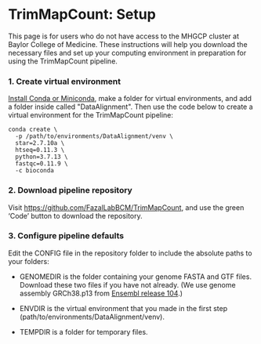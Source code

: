 # TrimMapCount: Setup
This page is for users who do not have access to the MHGCP cluster at Baylor College of Medicine.
These instructions will help you download the necessary files and set up your computing environment 
in preparation for using the TrimMapCount pipeline.


### 1. Create virtual environment

[Install Conda or Miniconda](https://docs.conda.io/projects/conda/en/latest/user-guide/install/index.html), 
make a folder for virtual environments, and add a folder inside called "DataAlignment". Then use the code 
below to create a virtual environment for the TrimMapCount pipeline: 

```
conda create \
  -p /path/to/environments/DataAlignment/venv \
  star=2.7.10a \
  htseq=0.11.3 \
  python=3.7.13 \
  fastqc=0.11.9 \
  -c bioconda
```


### 2. Download pipeline repository

Visit https://github.com/FazalLabBCM/TrimMapCount, and use the green ‘Code’ button to download the repository. 


### 3. Configure pipeline defaults

Edit the CONFIG file in the repository folder to include the absolute paths to your folders:

* GENOMEDIR is the folder containing your genome FASTA and GTF files. Download these two files if you have not 
  already. (We use genome assembly GRCh38.p13 from [Ensembl release 104](http://ftp.ensembl.org/pub/release-104/).)
  
* ENVDIR is the virtual environment that you made in the first step (path/to/environments/DataAlignment/venv).
  
* TEMPDIR is a folder for temporary files.

